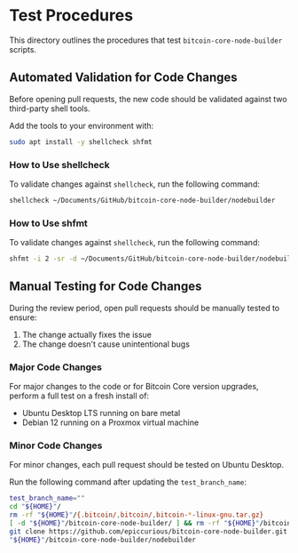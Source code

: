 # Test Procedures

This directory outlines the procedures that test `bitcoin-core-node-builder` scripts.

## Automated Validation for Code Changes

Before opening pull requests, the new code should be validated against two third-party shell tools.

Add the tools to your environment with:
```bash
sudo apt install -y shellcheck shfmt
```

### How to Use shellcheck

To validate changes against `shellcheck`, run the following command:
```bash
shellcheck ~/Documents/GitHub/bitcoin-core-node-builder/nodebuilder
```

### How to Use shfmt

To validate changes against `shellcheck`, run the following command:
```bash
shfmt -i 2 -sr -d ~/Documents/GitHub/bitcoin-core-node-builder/nodebuilder
```

## Manual Testing for Code Changes

During the review period, open pull requests should be manually tested to ensure:
1. The change actually fixes the issue
2. The change doesn't cause unintentional bugs

### Major Code Changes

For major changes to the code or for Bitcoin Core version upgrades, perform a full test on a fresh install of:
- Ubuntu Desktop LTS running on bare metal
- Debian 12 running on a Proxmox virtual machine

### Minor Code Changes

For minor changes, each pull request should be tested on Ubuntu Desktop.

Run the following command after updating the `test_branch_name`:
```bash
test_branch_name=""
cd "${HOME}"/
rm -rf "${HOME}"/{.bitcoin/,bitcoin/,bitcoin-*-linux-gnu.tar.gz}
[ -d "${HOME}"/bitcoin-core-node-builder/ ] && rm -rf "${HOME}"/bitcoin-core-node-builder/
git clone https://github.com/epiccurious/bitcoin-core-node-builder.git -b "${test_branch_name}"
"${HOME}"/bitcoin-core-node-builder/nodebuilder
```

